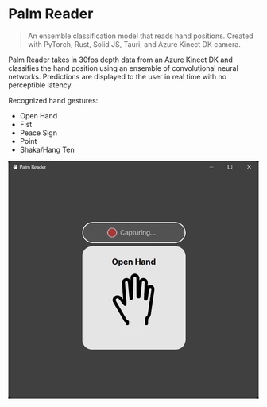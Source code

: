 # Palm Reader
> An ensemble classification model that reads hand positions. Created with PyTorch, Rust, Solid JS, Tauri, and Azure Kinect DK camera.

Palm Reader takes in 30fps depth data from an Azure Kinect DK and classifies the hand position using an ensemble of convolutional neural networks. Predictions are displayed to the user in real time with no perceptible latency.

Recognized hand gestures:
- Open Hand
- Fist
- Peace Sign
- Point
- Shaka/Hang Ten

![Screenshot](https://raw.githubusercontent.com/connorjohnhalloran/palm_reader/main/public/screenshot.png)
